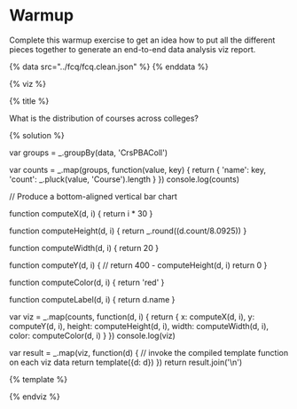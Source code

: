 # Warmup

Complete this warmup exercise to get an idea how to put all the different pieces
together to generate an end-to-end data analysis viz report.

<a name="top"/>
<div id="autonav"></div>

{% data src="../fcq/fcq.clean.json" %}
{% enddata %}

{% viz %}

{% title %}

What is the distribution of courses across colleges?

{% solution %}

var groups = _.groupBy(data, 'CrsPBAColl')

var counts = _.map(groups, function(value, key) {
    return { 'name': key, 'count': _.pluck(value, 'Course').length }
})
console.log(counts)

// Produce a bottom-aligned vertical bar chart

function computeX(d, i) {
    return i * 30
}

function computeHeight(d, i) {
    return _.round((d.count/8.0925))
}

function computeWidth(d, i) {
    return 20
}

function computeY(d, i) {
    // return 400 - computeHeight(d, i)
    return 0
}

function computeColor(d, i) {
    return 'red'
}

function computeLabel(d, i) {
    return d.name
}

var viz = _.map(counts, function(d, i) {
    return {
        x: computeX(d, i),
        y: computeY(d, i),
        height: computeHeight(d, i),
        width: computeWidth(d, i),
        color: computeColor(d, i)
    }
})
console.log(viz)

var result = _.map(viz, function(d) {
    // invoke the compiled template function on each viz data
    return template({d: d})
})
return result.join('\n')

{% template %}

<rect x="${d.x}"
      y="${d.y}"
      width="${d.width}"
      heigth="${d.height}"
      style="fill:${d.color};
             stroke-width:3;
             stroke:rgb(0,0,0)" />

{% endviz %}
